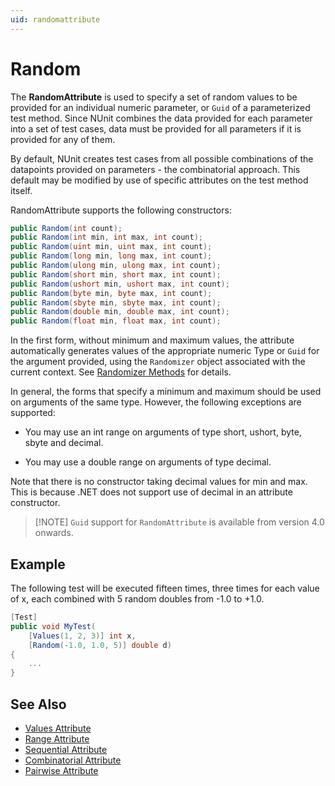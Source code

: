 ```yaml
---
uid: randomattribute
---
```


# Random

The **RandomAttribute** is used to specify a set of random values to be provided for an individual numeric parameter, or
`Guid` of a parameterized test method. Since NUnit combines the data provided for each parameter into a set of test
cases, data must be provided for all parameters if it is provided for any of them.

By default, NUnit creates test cases from all possible combinations of the datapoints provided on parameters - the
combinatorial approach. This default may be modified by use of specific attributes on the test method itself.

RandomAttribute supports the following constructors:

```csharp
public Random(int count);
public Random(int min, int max, int count);
public Random(uint min, uint max, int count);
public Random(long min, long max, int count);
public Random(ulong min, ulong max, int count);
public Random(short min, short max, int count);
public Random(ushort min, ushort max, int count);
public Random(byte min, byte max, int count);
public Random(sbyte min, sbyte max, int count);
public Random(double min, double max, int count);
public Random(float min, float max, int count);
```

In the first form, without minimum and maximum values, the attribute automatically generates values of the appropriate
numeric Type or `Guid` for the argument provided, using the `Randomizer` object associated with the current context. See
[Randomizer Methods](xref:randomizermethods) for details.

In general, the forms that specify a minimum and maximum should be used on arguments of the same type. However, the
following exceptions are supported:

* You may use an int range on arguments of type short, ushort, byte, sbyte and decimal.

* You may use a double range on arguments of type decimal.

Note that there is no constructor taking decimal values for min and max. This is because .NET does not support use of
decimal in an attribute constructor.

> [!NOTE] `Guid` support for `RandomAttribute` is available from version 4.0 onwards.

## Example

The following test will be executed fifteen times, three times for each value of x, each combined with 5 random doubles
from -1.0 to +1.0.

```csharp
[Test]
public void MyTest(
    [Values(1, 2, 3)] int x,
    [Random(-1.0, 1.0, 5)] double d)
{
    ...
}
```

## See Also

* [Values Attribute](values.md)
* [Range Attribute](range.md)
* [Sequential Attribute](sequential.md)
* [Combinatorial Attribute](combinatorial.md)
* [Pairwise Attribute](pairwise.md)
